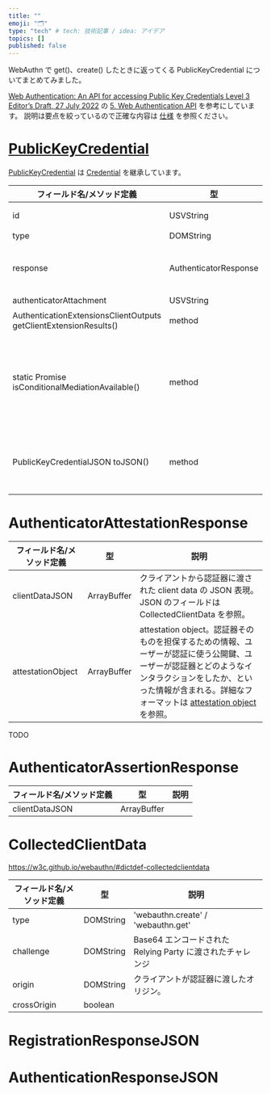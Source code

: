 ```yaml
---
title: ""
emoji: "🗂"
type: "tech" # tech: 技術記事 / idea: アイデア
topics: []
published: false
---
```


WebAuthn で get()、create() したときに返ってくる PublicKeyCredential についてまとめてみました。

[Web Authentication: An API for accessing Public Key Credentials Level 3 Editor’s Draft, 27 July 2022](https://w3c.github.io/webauthn/) の [5. Web Authentication API](https://w3c.github.io/webauthn/#sctn-api) を参考にしています。
説明は要点を絞っているので正確な内容は [仕様](https://w3c.github.io/webauthn/#sctn-api) を参照ください。

# [PublicKeyCredential](https://w3c.github.io/webauthn/#publickeycredential)

[PublicKeyCredential](https://w3c.github.io/webauthn/#publickeycredential) は [Credential](https://w3c.github.io/webappsec-credential-management/#credential) を継承しています。


| フィールド名/メソッド定義 | 型 | 説明 |
| --- | --- | --- |
| id | USVString | Credential をオーバーライドしている。この PublicKeyCredential の識別子。 |
| type | DOMString | 'public-key' |
| response | AuthenticatorResponse | 公開鍵クレデンシャルの作成 / 認証アサーションの生成リクエストに対する認証器のレスポンス。create() の場合 AuthenticatorAttestationResponse に、get() の場合 AuthenticatorAssertionResponse となる。|
| authenticatorAttachment | USVString | 'plat-form' / 'cross-platform' |
| AuthenticationExtensionsClientOutputs getClientExtensionResults() | method | Relying Party にリクエストされた Client Extension を処理した結果。 |
| static Promise<boolean> isConditionalMediationAvailable() | method | Credential をオーバーライドしている。conditional user mediation が利用可能かどうかを返す。options.meditation に conditional を指定する場合、事前にこのメソッドを使って利用可能か確認すべき。このメソッドが存在しない場合、conditional user mediation は利用できない。(参考: https://github.com/w3c/webauthn/wiki/Explainer:-WebAuthn-Conditional-UI#api-layer) |
| PublicKeyCredentialJSON toJSON() | method | RegistrationResponseJSON か AuthenticationResponseJSON を返す。これらは PublicKeyCredential の JSON 表現となり、Relying Party のサーバーに application/json ペイロードで送信するのに適している。 |

# AuthenticatorAttestationResponse

| フィールド名/メソッド定義 | 型 | 説明 |
| --- | --- | --- |
| clientDataJSON | ArrayBuffer | クライアントから認証器に渡された client data の JSON 表現。JSON のフィールドは CollectedClientData を参照。 |
| attestationObject | ArrayBuffer | attestation object。認証器そのものを担保するための情報、ユーザーが認証に使う公開鍵、ユーザーが認証器とどのようなインタラクションをしたか、といった情報が含まれる。詳細なフォーマットは [attestation object](https://w3c.github.io/webauthn/#attestation-object) を参照。 |
TODO

# AuthenticatorAssertionResponse

| フィールド名/メソッド定義 | 型 | 説明 |
| --- | --- | --- |
| clientDataJSON | ArrayBuffer |  |

# CollectedClientData

https://w3c.github.io/webauthn/#dictdef-collectedclientdata

| フィールド名/メソッド定義 | 型 | 説明 |
| --- | --- | --- |
| type | DOMString | 'webauthn.create' / 'webauthn.get'  |
| challenge | DOMString | Base64 エンコードされた Relying Party に渡されたチャレンジ |
| origin | DOMString | クライアントが認証器に渡したオリジン。 |
| crossOrigin | boolean |  |



# RegistrationResponseJSON

# AuthenticationResponseJSON